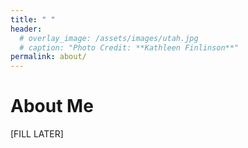 ```yaml
---
title: " "
header:
  # overlay_image: /assets/images/utah.jpg
  # caption: "Photo Credit: **Kathleen Finlinson**"
permalink: about/
---
```


# About Me

[FILL LATER]